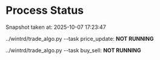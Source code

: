 # Process Status

Snapshot taken at: 2025-10-07 17:23:47

../wintrd/trade_algo.py --task price_update: **NOT RUNNING**

../wintrd/trade_algo.py --task buy_sell: **NOT RUNNING**

